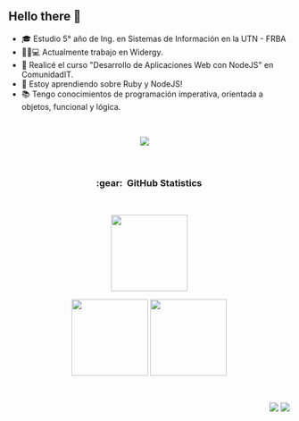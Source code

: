 
## Hello there 👋
- 🎓 Estudio 5° año de Ing. en Sistemas de Información en la UTN - FRBA
- 👩‍💻💻 Actualmente trabajo en Widergy.
- 📗 Realicé el curso "Desarrollo de Aplicaciones Web con NodeJS" en ComunidadIT.
- 🌱 Estoy aprendiendo sobre Ruby y NodeJS!
- 📚 Tengo conocimientos de programación imperativa, orientada a objetos, funcional y lógica.
<br>
<p align="center">
  <a href="https://www.linkedin.com/in/florencia-f/"><img src="https://img.shields.io/badge/linkedin-%230077B5.svg?&style=for-the-badge&logo=linkedin&logoColor=white" /></a>&nbsp;&nbsp;&nbsp;&nbsp;
</p>
<br>
<div align="center">
  <h3><b>:gear: &nbsp;GitHub Statistics</b></h3>
  <br/>
    <p align="center">
        <img height="137px" src="https://github-readme-streak-stats.herokuapp.com/?user=florfrioli&hide_border=true&theme=swift" />
    </p>
    <p align="center">
        <img height="137px" src="https://github-readme-stats.vercel.app/api?username=florfrioli&hide_title=true&hide_border=true&show_icons=true&include_all_commits=true&count_private=true&line_height=21&theme=swift" /> <img height="137px" src="https://github-readme-stats.vercel.app/api/top-langs/?username=florfrioli&hide=html&hide_title=true&hide_border=true&layout=compact&langs_count=8&theme=swift" />
    </p>
</div>
<br>
<p align="right">
<img src="https://komarev.com/ghpvc/?username=florfrioli&style=plastic&label=Views"><img>
<img src="https://badges.pufler.dev/visits/florfrioli/florfrioli?color=black&logo=github" />
</p>
